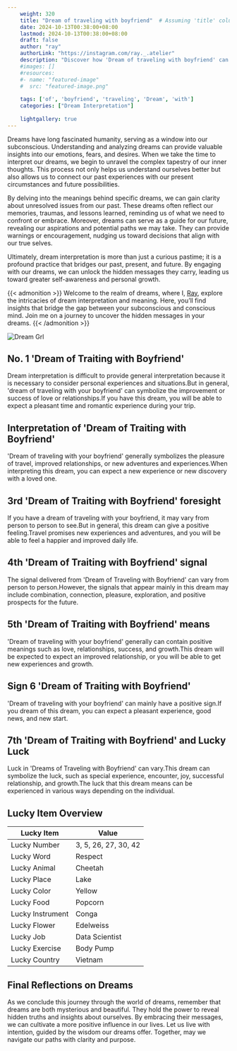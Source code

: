 ```yaml
---
    weight: 320
    title: "Dream of traveling with boyfriend"  # Assuming 'title' column exists
    date: 2024-10-13T00:38:00+08:00
    lastmod: 2024-10-13T00:38:00+08:00
    draft: false
    author: "ray"
    authorLink: "https://instagram.com/ray._.atelier"
    description: "Discover how 'Dream of traveling with boyfriend' can interpret your future and uncover its significant meanings in your life."
    #images: []
    #resources:
    #- name: "featured-image"
    #  src: "featured-image.png"
    
    tags: ['of', 'boyfriend', 'traveling', 'Dream', 'with']
    categories: ["Dream Interpretation"]
    
    lightgallery: true
---
```

    
Dreams have long fascinated humanity, serving as a window into our subconscious. Understanding and analyzing dreams can provide valuable insights into our emotions, fears, and desires. When we take the time to interpret our dreams, we begin to unravel the complex tapestry of our inner thoughts. This process not only helps us understand ourselves better but also allows us to connect our past experiences with our present circumstances and future possibilities.

By delving into the meanings behind specific dreams, we can gain clarity about unresolved issues from our past. These dreams often reflect our memories, traumas, and lessons learned, reminding us of what we need to confront or embrace. Moreover, dreams can serve as a guide for our future, revealing our aspirations and potential paths we may take. They can provide warnings or encouragement, nudging us toward decisions that align with our true selves.

Ultimately, dream interpretation is more than just a curious pastime; it is a profound practice that bridges our past, present, and future. By engaging with our dreams, we can unlock the hidden messages they carry, leading us toward greater self-awareness and personal growth.

{{< admonition >}}
Welcome to the realm of dreams, where I, [Ray](https://instagram.com/ray._.atelier), explore the intricacies of dream interpretation and meaning. Here, you’ll find insights that bridge the gap between your subconscious and conscious mind. Join me on a journey to uncover the hidden messages in your dreams.
{{< /admonition >}}

![Dream Grl](https://cdn.pixabay.com/photo/2017/11/02/03/35/gothic-2910057_1280.jpg "Dream Grl")

## No. 1 'Dream of Traiting with Boyfriend'
Dream interpretation is difficult to provide general interpretation because it is necessary to consider personal experiences and situations.But in general, 'dream of traveling with your boyfriend' can symbolize the improvement or success of love or relationships.If you have this dream, you will be able to expect a pleasant time and romantic experience during your trip.

## Interpretation of 'Dream of Traiting with Boyfriend'
'Dream of traveling with your boyfriend' generally symbolizes the pleasure of travel, improved relationships, or new adventures and experiences.When interpreting this dream, you can expect a new experience or new discovery with a loved one.

## 3rd 'Dream of Traiting with Boyfriend' foresight
If you have a dream of traveling with your boyfriend, it may vary from person to person to see.But in general, this dream can give a positive feeling.Travel promises new experiences and adventures, and you will be able to feel a happier and improved daily life.

## 4th 'Dream of Traiting with Boyfriend' signal
The signal delivered from 'Dream of Traveling with Boyfriend' can vary from person to person.However, the signals that appear mainly in this dream may include combination, connection, pleasure, exploration, and positive prospects for the future.

## 5th 'Dream of Traiting with Boyfriend' means
'Dream of traveling with your boyfriend' generally can contain positive meanings such as love, relationships, success, and growth.This dream will be expected to expect an improved relationship, or you will be able to get new experiences and growth.

## Sign 6 'Dream of Traiting with Boyfriend'
'Dream of traveling with your boyfriend' can mainly have a positive sign.If you dream of this dream, you can expect a pleasant experience, good news, and new start.

## 7th 'Dream of Traiting with Boyfriend' and Lucky Luck
Luck in 'Dreams of Traveling with Boyfriend' can vary.This dream can symbolize the luck, such as special experience, encounter, joy, successful relationship, and growth.The luck that this dream means can be experienced in various ways depending on the individual.

## Lucky Item Overview
| Lucky Item          | Value              |
|---------------|--------------------|
| Lucky Number        | 3, 5, 26, 27, 30, 42  |
| Lucky Word          | Respect |
| Lucky Animal        | Cheetah |
| Lucky Place         | Lake     |
| Lucky Color         | Yellow     |
| Lucky Food          | Popcorn      |
| Lucky Instrument    | Conga |
| Lucky Flower        | Edelweiss    |
| Lucky Job           | Data Scientist       |
| Lucky Exercise      | Body Pump  |
| Lucky Country       | Vietnam    |


##  Final Reflections on Dreams

As we conclude this journey through the world of dreams, remember that dreams are both mysterious and beautiful. They hold the power to reveal hidden truths and insights about ourselves. By embracing their messages, we can cultivate a more positive influence in our lives. Let us live with intention, guided by the wisdom our dreams offer. Together, may we navigate our paths with clarity and purpose.
